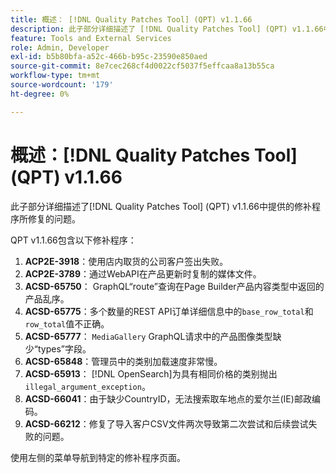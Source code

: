 ```yaml
---
title: 概述： [!DNL Quality Patches Tool] (QPT) v1.1.66
description: 此子部分详细描述了 [!DNL Quality Patches Tool] (QPT) v1.1.66中提供的修补程序所修复的问题。
feature: Tools and External Services
role: Admin, Developer
exl-id: b5b80bfa-a52c-466b-b95c-23590e850aed
source-git-commit: 8e7cec268cf4d0022cf5037f5effcaa8a13b55ca
workflow-type: tm+mt
source-wordcount: '179'
ht-degree: 0%

---
```


# 概述：[!DNL Quality Patches Tool] (QPT) v1.1.66

此子部分详细描述了[!DNL Quality Patches Tool] (QPT) v1.1.66中提供的修补程序所修复的问题。

QPT v1.1.66包含以下修补程序：
1. **ACP2E-3918**：使用店内取货的公司客户签出失败。
1. **ACP2E-3789**：通过WebAPI在产品更新时复制的媒体文件。
1. **ACSD-65750**： GraphQL“route”查询在Page Builder产品内容类型中返回的产品乱序。
1. **ACSD-65775**：多个数量的REST API订单详细信息中的`base_row_total`和`row_total`值不正确。
1. **ACSD-65777**： `MediaGallery` GraphQL请求中的产品图像类型缺少“types”字段。
1. **ACSD-65848**：管理员中的类别加载速度非常慢。
1. **ACSD-65913**： [!DNL OpenSearch]为具有相同价格的类别抛出`illegal_argument_exception`。
1. **ACSD-66041**：由于缺少CountryID，无法搜索取车地点的爱尔兰(IE)邮政编码。
1. **ACSD-66212**：修复了导入客户CSV文件两次导致第二次尝试和后续尝试失败的问题。

使用左侧的菜单导航到特定的修补程序页面。
